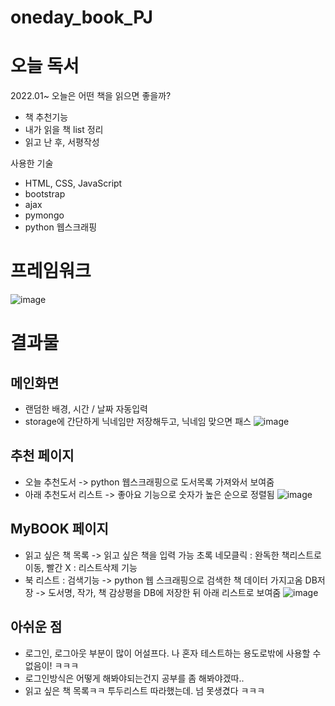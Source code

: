 # oneday_book_PJ
# 오늘 독서

2022.01~
오늘은 어떤 책을 읽으면 좋을까? 
- 책 추천기능
- 내가 읽을 책 list 정리
- 읽고 난 후, 서평작성

사용한 기술
- HTML, CSS, JavaScript 
- bootstrap 
- ajax
- pymongo
- python 웹스크래핑


# 프레임워크
![image](https://user-images.githubusercontent.com/85012454/155479966-dc4d2888-940a-435b-b56e-0c01688c5e7c.png)


# 결과물

## 메인화면
 - 랜덤한 배경, 시간 / 날짜 자동입력
 - storage에 간단하게 닉네임만 저장해두고, 닉네임 맞으면 패스
![image](https://user-images.githubusercontent.com/85012454/155480329-6ce5a0bc-5ac0-4831-85b4-1b452f493f4f.png)



## 추천 페이지
- 오늘 추천도서 -> python 웹스크래핑으로 도서목록 가져와서 보여줌 
- 아래 추천도서 리스트 -> 좋아요 기능으로 숫자가 높은 순으로 정렬됨
![image](https://user-images.githubusercontent.com/85012454/155480445-79ba743e-e70d-4d6d-834c-166b4b641b71.png)



## MyBOOK 페이지
- 읽고 싶은 책 목록 -> 읽고 싶은 책을 입력 가능
           초록 네모클릭 : 완독한 책리스트로 이동, 빨간 X : 리스트삭제 기능
- 북 리스트 : 검색기능 -> python 웹 스크래핑으로 검색한 책 데이터 가지고옴
            DB저장 -> 도서명, 작가, 책 감상평을 DB에 저장한 뒤 아래 리스트로 보여줌
![image](https://user-images.githubusercontent.com/85012454/155479904-b6ecf5bf-7987-4c13-9048-a1c218d14c52.png)

 
 
## 아쉬운 점 
- 로그인, 로그아웃 부분이 많이 어설프다. 나 혼자 테스트하는 용도로밖에 사용할 수 없음이! ㅋㅋㅋ
- 로그인방식은 어떻게 해봐야되는건지 공부를 좀 해봐야겠따..
- 읽고 싶은 책 목록ㅋㅋ 투두리스트 따라했는데. 넘 못생겼다 ㅋㅋㅋ
